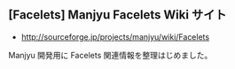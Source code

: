 ## [Facelets] Manjyu Facelets Wiki サイト

 *  http://sourceforge.jp/projects/manjyu/wiki/Facelets

Manjyu 開発用に Facelets 関連情報を整理はじめました。
